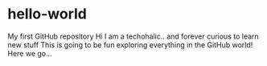# hello-world
My first GitHub repository
Hi I am a techohalic.. and forever curious to learn new stuff
This is going to be fun exploring everything in the GitHub world!
Here we go...
